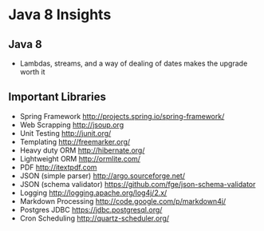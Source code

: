 Java 8 Insights
=================

Java 8
------

* Lambdas, streams, and a way of dealing of dates makes the upgrade worth it

Important Libraries
-------------------

* Spring Framework http://projects.spring.io/spring-framework/
* Web Scrapping http://jsoup.org
* Unit Testing http://junit.org/
* Templating http://freemarker.org/
* Heavy duty ORM http://hibernate.org/
* Lightweight ORM http://ormlite.com/
* PDF http://itextpdf.com	
* JSON (simple parser) http://argo.sourceforge.net/
* JSON (schema validator) https://github.com/fge/json-schema-validator
* Logging http://logging.apache.org/log4j/2.x/
* Markdown Processing http://code.google.com/p/markdown4j/
* Postgres JDBC https://jdbc.postgresql.org/
* Cron Scheduling http://quartz-scheduler.org/